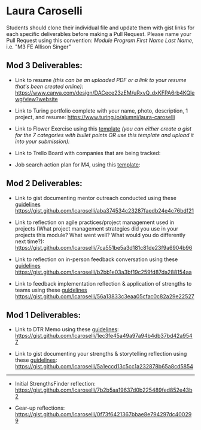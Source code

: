 # Laura Caroselli

Students should clone their individual file and update them with gist links for each specific deliverables before making a Pull Request. Please name your Pull Request using this convention: *Module Program First Name Last Name*, i.e. "M3 FE Allison Singer"

## Mod 3 Deliverables:

* Link to resume *(this can be an uploaded PDF or a link to your resume that's been created online)*: 
https://www.canva.com/design/DACece23zEM/uRxvQ_dxKFPA6rb4KQlewg/view?website

* Link to Turing portfolio complete with your name, photo, description, 1 project, and resume:
https://www.turing.io/alumni/laura-caroselli

* Link to Flower Exercise using this [template](https://github.com/turingschool/career-development-curriculum/blob/master/files/Career%20Unit%20-%20The%20Flower%20Diagram.pdf) *(you can either create a gist for the 7 categories with bullet points OR use this template and upload it into your submission):*

* Link to Trello Board with companies that are being tracked: 

* Job search action plan for M4, using this [template](https://github.com/turingschool/career-development-curriculum/blob/master/module_three/mod_4_action_plan_template.md):


## Mod 2 Deliverables:
* Link to gist documenting mentor outreach conducted using these [guidelines](https://github.com/turingschool/career-development-curriculum/blob/master/module_two/cold_outreach_i_guidelines.md)
https://gist.github.com/lcaroselli/aba374534c23287faedb24e4c76bdf21

* Link to reflection on agile practices/project management used in projects (What project management strategies did you use in your projects this module? What went well? What would you do differently next time?):
https://gist.github.com/lcaroselli/7ca551be5a3d181c81de23f9a6904b96

* Link to reflection on in-person feedback conversation using these [guidelines](https://github.com/turingschool/career-development-curriculum/blob/master/module_two/feedback_conversation_reflection_guidelines.md)
https://gist.github.com/lcaroselli/b2bb1e03a3bf19c259fd87da288154aa

* Link to feedback implementation reflection & application of strengths to teams using these [guidelines](https://github.com/turingschool/career-development-curriculum/blob/master/module_two/feedback_implementation_strengths_reflection.md)
https://gist.github.com/lcaroselli/56a13833c3eaa05cfac0c82a29e22527

## Mod 1 Deliverables:
* Link to DTR Memo using these [guidelines](https://github.com/turingschool/career-development-curriculum/blob/master/module_one/dtr_guidelines_memo.md):
https://gist.github.com/lcaroselli/1ec3fe45a49a97a94b4db37bd42a9547

* Link to gist documenting your strengths & storytelling reflection using these [guidelines](https://github.com/turingschool/career-development-curriculum/blob/master/module_one/strengths_storytelling_reflection.md):
https://gist.github.com/lcaroselli/5a1eccd13c5cc1a232878b65a8cd5854

<hr />

* Initial StrengthsFinder reflection: <br />
https://gist.github.com/lcaroselli/7b2b5aa19637d0b225489fed852e43b2

* Gear-up reflections: <br />
https://gist.github.com/lcaroselli/0f73f6421367bbae8e794297dc400299
